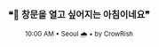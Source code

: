 <div align="center">

<br>

<h3>❝🌅 창문을 열고 싶어지는 아침이네요❞</h3>

<sub>10:00 AM • Seoul 🌧️ • by CrowRish</sub>

<br>

</div>